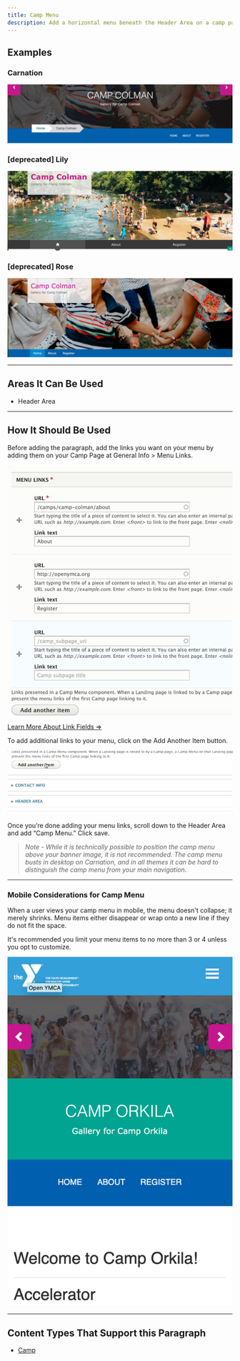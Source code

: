 ```yaml
---
title: Camp Menu
description: Add a horizontal menu beneath the Header Area on a camp page.
---
```


## Examples

### Carnation

![Carnation camp menu](paragraphs--camp-menu--carnation.jpeg)

### [deprecated] Lily

![Lily camp menu](paragraphs--camp-menu--lily.jpeg)

### [deprecated] Rose

![Rose camp menu](paragraphs--camp-menu--rose.jpeg)

---

## Areas It Can Be Used

* Header Area

---

## How It Should Be Used

Before adding the paragraph, add the links you want on your menu by adding them on your Camp Page at General Info > Menu Links.

![Camp menu paragraph links](paragraphs--camp-menu--links.png)

[Learn More About Link Fields ⇒](../../content-editing-basics/#linksbutton-fields)

To add additional links to your menu, click on the Add Another Item button.

![Camp menu add another item button](paragraphs--camp-menu--add-another.gif)

Once you’re done adding your menu links, scroll down to the Header Area and add “Camp Menu.” Click save.

> *Note - While it is technically possible to position the camp menu above your banner image, it is not recommended. The camp menu busts in desktop on Carnation, and in all themes it can be hard to distinguish the camp menu from your main navigation.*

---

### Mobile Considerations for Camp Menu

When a user views your camp menu in  mobile, the menu doesn't collapse; it merely shrinks. Menu items either disappear or wrap onto a new line if they do not fit the space.

It's recommended you limit your menu items to no more than 3 or 4 unless you opt to customize.

![Carnation camp menu mobile display](paragraphs--camp-menu--mobile.jpeg)

---

## Content Types That Support this Paragraph

* [Camp](../../content-types/camp)
